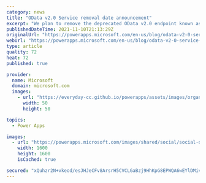 ```yaml
---
category: news
title: "OData v2.0 Service removal date announcement"
excerpt: "We plan to remove the deprecated OData v2.0 endpoint known as the Organization Data Service from Dataverse on November 4, 2022. "
publishedDateTime: 2021-11-10T21:13:29Z
originalUrl: "https://powerapps.microsoft.com/en-us/blog/odata-v2-0-service-removal-date-announcement/"
webUrl: "https://powerapps.microsoft.com/en-us/blog/odata-v2-0-service-removal-date-announcement/"
type: article
quality: 72
heat: 72
published: true

provider:
  name: Microsoft
  domain: microsoft.com
  images:
    - url: "https://everyday-cc.github.io/powerapps/assets/images/organizations/microsoft.com-50x50.jpg"
      width: 50
      height: 50

topics:
  - Power Apps

images:
  - url: "https://powerapps.microsoft.com/images/shared/social/social-default-image.png"
    width: 1600
    height: 1600
    isCached: true

secured: "xQuhzr2N+vkeod/esJHJeCFv8ArsrH5CVCLGaBzj9HhKpG8EPWQA6wEYlDMivuDbP28RUxTOIQq4B2u4h9kAc4/I8CXmJMpjA6Mlll6/Ad43k6NKMSl9r6jTPf2MCyxu540qrnLPl7Q6AHtuRHusfz0t/XguZw3L5yuvLn9kqAormlPQ62AGYZPCz/oShqMzvEaIR/gAX8i3nPkGADwIrd/eklIhgv/BahN/u0S7oxRGL63ZuPu2pPkURfPS+74tvGTn/UnYWSs+V5mmDCN5LFW7uCpEpAtTBOapRr3jCKiOJke53G18qPUHPPvTvBQIyavyy+HCrYnLymkLVUbUm/a6gsILBsoqN533GhogSM8=;wtFTS6azDqa16N83ze4KSw=="
---
```


